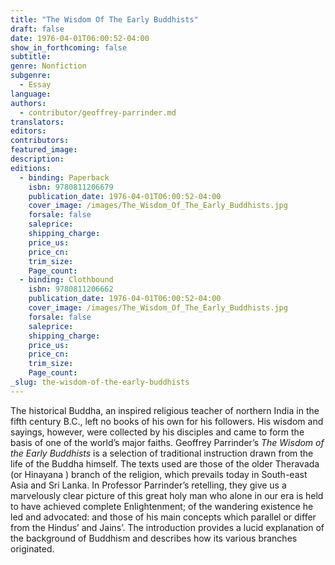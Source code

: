```yaml
---
title: "The Wisdom Of The Early Buddhists"
draft: false
date: 1976-04-01T06:00:52-04:00
show_in_forthcoming: false
subtitle:
genre: Nonfiction
subgenre:
  - Essay
language:
authors:
  - contributor/geoffrey-parrinder.md
translators:
editors:
contributors:
featured_image:
description:
editions:
  - binding: Paperback
    isbn: 9780811206679
    publication_date: 1976-04-01T06:00:52-04:00
    cover_image: /images/The_Wisdom_Of_The_Early_Buddhists.jpg
    forsale: false
    saleprice:
    shipping_charge:
    price_us:
    price_cn:
    trim_size:
    Page_count:
  - binding: Clothbound
    isbn: 9780811206662
    publication_date: 1976-04-01T06:00:52-04:00
    cover_image: /images/The_Wisdom_Of_The_Early_Buddhists.jpg
    forsale: false
    saleprice:
    shipping_charge:
    price_us:
    price_cn:
    trim_size:
    Page_count:
_slug: the-wisdom-of-the-early-buddhists
---
```


The historical Buddha, an inspired religious teacher of northern India in the fifth century B.C., left no books of his own for his followers. His wisdom and sayings, however, were collected by his disciples and came to form the basis of one of the world’s major faiths. Geoffrey Parrinder’s _The Wisdom of the Early Buddhists_ is a selection of traditional instruction drawn from the life of the Buddha himself. The texts used are those of the older Theravada (or Hinayana ) branch of the religion, which prevails today in South-east Asia and Sri Lanka. In Professor Parrinder’s retelling, they give us a marvelously clear picture of this great holy man who alone in our era is held to have achieved complete Enlightenment; of the wandering existence he led and advocated: and those of his main concepts which parallel or differ from the Hindus’ and Jains’. The introduction provides a lucid explanation of the background of Buddhism and describes how its various branches originated.


